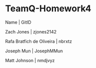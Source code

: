# TeamQ-Homework4
Name | GitID

Zach Jones | zjones2142

Rafa Bratfich de Oliveira | nbrxtz

Joseph Mun | JosephMMun

Matt Johnson | nmdjvyz
